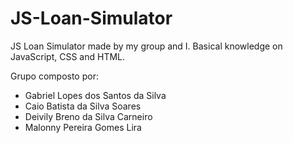 # JS-Loan-Simulator
JS Loan Simulator made by my group and I. Basical knowledge on JavaScript, CSS and HTML.

Grupo composto por: 

- Gabriel Lopes dos Santos da Silva
- Caio Batista da Silva Soares 
- Deivily Breno da Silva Carneiro
- Malonny Pereira Gomes Lira 
